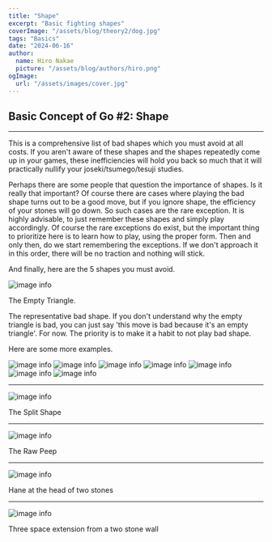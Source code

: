 ```yaml
---
title: "Shape"
excerpt: "Basic fighting shapes"
coverImage: "/assets/blog/theory2/dog.jpg"
tags: "Basics"
date: "2024-06-16"
author:
  name: Hiro Nakae
  picture: "/assets/blog/authors/hiro.png"
ogImage:
  url: "/assets/images/cover.jpg"
---
```


## Basic Concept of Go #2: Shape

---

This is a comprehensive list of bad shapes which you must avoid at all costs. If you aren't aware of these shapes and the shapes repeatedly come up in your games, these inefficiencies will hold you back so much that it will practically nullify your joseki/tsumego/tesuji studies.

Perhaps there are some people that question the importance of shapes. Is it really that important? Of course there are cases where playing the bad shape turns out to be a good move, but if you ignore shape, the efficiency of your stones will go down. So such cases are the rare exception. It is highly advisable, to just remember these shapes and simply play accordingly. Of course the rare exceptions do exist, but the important thing to prioritize here is to learn how to play, using the proper form. Then and only then, do we start remembering the exceptions. If we don't approach it in this order, there will be no traction and nothing will stick.

And finally, here are the 5 shapes you must avoid.

![image info](/assets/blog/theory2/1.PNG)

The Empty Triangle.

The representative bad shape. If you don't understand why the empty triangle is bad, you can just say 'this move is bad because it's an empty triangle'. For now. The priority is to make it a habit to not play bad shape.

Here are some more examples.

![image info](/assets/blog/theory2/6.PNG)
![image info](/assets/blog/theory2/7.PNG)
![image info](/assets/blog/theory2/8.PNG)
![image info](/assets/blog/theory2/9.PNG)
![image info](/assets/blog/theory2/10.PNG)
![image info](/assets/blog/theory2/11.PNG)
![image info](/assets/blog/theory2/12.PNG)

---

![image info](/assets/blog/theory2/2.PNG)

The Split Shape

---

![image info](/assets/blog/theory2/3.PNG)

The Raw Peep

---

![image info](/assets/blog/theory2/4.PNG)

Hane at the head of two stones

---

![image info](/assets/blog/theory2/5.PNG)

Three space extension from a two stone wall
